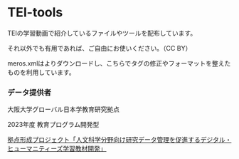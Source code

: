 # TEI-tools

TEIの学習動画で紹介しているファイルやツールを配布しています。

それ以外でも有用であれば、ご自由にお使いください。（CC BY）

meros.xmlはよりダウンロードし、こちらでタグの修正やフォーマットを整えたものを利用しています。

### データ提供者

大阪大学グローバル日本学教育研究拠点

2023年度 教育プログラム開発型

[拠点形成プロジェクト「人文科学分野向け研究データ管理を促進するデジタル・ヒューマニティーズ学習教材開発」](https://www.gjs.osaka-u.ac.jp/project/2023a/)
